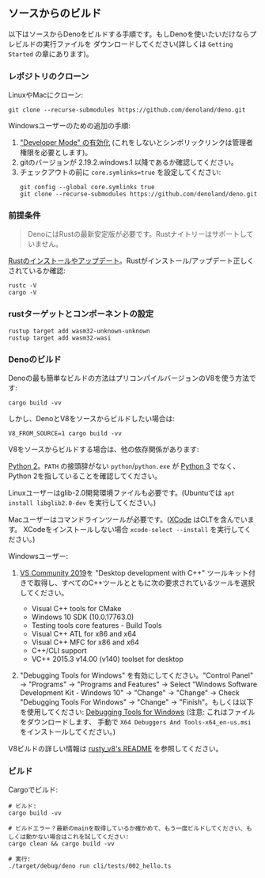 <!-- ## Building from source -->
## ソースからのビルド

<!--
Below are instructions on how to build Deno from source. If you just want to use
Deno you can download a prebuilt executable (more information in the
`Getting Started` chapter).
-->
以下はソースからDenoをビルドする手順です。もしDenoを使いたいだけならプレビルドの実行ファイルを
ダウンロードしてください(詳しくは `Getting Started` の章にあります)。

<!-- ### Cloning the Repository -->
### レポジトリのクローン

<!-- Clone on Linux or Mac: -->
LinuxやMacにクローン:

```shell
git clone --recurse-submodules https://github.com/denoland/deno.git
```

<!-- Extra steps for Windows users: -->
Windowsユーザーのための追加の手順:

<!--
1. [Enable "Developer Mode"](https://www.google.com/search?q=windows+enable+developer+mode)
   (otherwise symlinks would require administrator privileges).
2. Make sure you are using git version 2.19.2.windows.1 or newer.
3. Set `core.symlinks=true` before the checkout:
   ```shell
   git config --global core.symlinks true
   git clone --recurse-submodules https://github.com/denoland/deno.git
   ```
-->
1. ["Developer Mode" の有効化](https://www.google.com/search?q=windows+enable+developer+mode)
   (これをしないとシンボリックリンクは管理者権限を必要とします)。
2. gitのバージョンが 2.19.2.windows.1 以降であるか確認してください。
3. チェックアウトの前に `core.symlinks=true` を設定してください:
   ```shell
   git config --global core.symlinks true
   git clone --recurse-submodules https://github.com/denoland/deno.git
   ```

<!-- ### Prerequisites -->
### 前提条件

<!--
> Deno requires the progressively latest stable release of Rust. Deno does not
> support the Rust nightlies.

[Update or Install Rust](https://www.rust-lang.org/tools/install). Check that
Rust installed/updated correctly:
-->
> DenoにはRustの最新安定版が必要です。Rustナイトリーはサポートしていません。

[Rustのインストールやアップデート](https://www.rust-lang.org/tools/install)。Rustがインストール/アップデート正しくされているか確認:

```
rustc -V
cargo -V
```

<!-- ### Setup rust targets and components -->
### rustターゲットとコンポーネントの設定

```shell
rustup target add wasm32-unknown-unknown
rustup target add wasm32-wasi
```

<!-- ### Building Deno -->
### Denoのビルド

<!-- The easiest way to build Deno is by using a precompiled version of V8: -->
Denoの最も簡単なビルドの方法はプリコンパイルバージョンのV8を使う方法です:

```
cargo build -vv
```

<!-- However if you want to build Deno and V8 from source code: -->
しかし、DenoとV8をソースからビルドしたい場合は:

```
V8_FROM_SOURCE=1 cargo build -vv
```

<!-- When building V8 from source, there are more dependencies: -->
V8をソースからビルドする場合は、他の依存関係があります:

<!--
[Python 2](https://www.python.org/downloads). Ensure that a suffix-less
`python`/`python.exe` exists in your `PATH` and it refers to Python 2,
[not 3](https://github.com/denoland/deno/issues/464#issuecomment-411795578).
-->
[Python 2](https://www.python.org/downloads)。`PATH` の接頭辞がない `python`/`python.exe` が [Python 3](https://github.com/denoland/deno/issues/464#issuecomment-411795578) でなく、Python 2を指していることを確認してください。

<!--
For Linux users glib-2.0 development files must also be installed. (On Ubuntu,
run `apt install libglib2.0-dev`.)
-->
Linuxユーザーはglib-2.0開発環境ファイルも必要です。(Ubuntuでは `apt install libglib2.0-dev` を実行してください。)

<!--
Mac users must have Command Line Tools installed.
([XCode](https://developer.apple.com/xcode/) already includes CLT. Run
`xcode-select --install` to install it without XCode.)
-->
Macユーザーはコマンドラインツールが必要です。([XCode](https://developer.apple.com/xcode/) はCLTを含んでいます。
XCodeをインストールしない場合 `xcode-select --install` を実行してください。)

<!-- For Windows users: -->
Windowsユーザー:

<!--
1. Get [VS Community 2019](https://www.visualstudio.com/downloads/) with
   "Desktop development with C++" toolkit and make sure to select the following
   required tools listed below along with all C++ tools.

   - Visual C++ tools for CMake
   - Windows 10 SDK (10.0.17763.0)
   - Testing tools core features - Build Tools
   - Visual C++ ATL for x86 and x64
   - Visual C++ MFC for x86 and x64
   - C++/CLI support
   - VC++ 2015.3 v14.00 (v140) toolset for desktop

2. Enable "Debugging Tools for Windows". Go to "Control Panel" → "Programs" →
   "Programs and Features" → Select "Windows Software Development Kit - Windows
   10" → "Change" → "Change" → Check "Debugging Tools For Windows" → "Change" →
   "Finish". Or use:
   [Debugging Tools for Windows](https://docs.microsoft.com/en-us/windows-hardware/drivers/debugger/)
   (Notice: it will download the files, you should install
   `X64 Debuggers And Tools-x64_en-us.msi` file manually.)
-->
1. [VS Community 2019](https://www.visualstudio.com/downloads/)を "Desktop development with C++" ツールキット付きで取得し、すべてのC++ツールとともに次の要求されているツールを選択してください。

   - Visual C++ tools for CMake
   - Windows 10 SDK (10.0.17763.0)
   - Testing tools core features - Build Tools
   - Visual C++ ATL for x86 and x64
   - Visual C++ MFC for x86 and x64
   - C++/CLI support
   - VC++ 2015.3 v14.00 (v140) toolset for desktop

2. "Debugging Tools for Windows" を有効にしてください。"Control Panel" → "Programs" →
   "Programs and Features" → Select "Windows Software Development Kit - Windows
   10" → "Change" → "Change" → Check "Debugging Tools For Windows" → "Change" →
   "Finish"。もしくは以下を使用してください:
   [Debugging Tools for Windows](https://docs.microsoft.com/en-us/windows-hardware/drivers/debugger/)
   (注意: これはファイルをダウンロードします、
   手動で `X64 Debuggers And Tools-x64_en-us.msi` をインストールしてください。)

<!--
See [rusty_v8's README](https://github.com/denoland/rusty_v8) for more details
about the V8 build.
-->
V8ビルドの詳しい情報は [rusty_v8's README](https://github.com/denoland/rusty_v8) を参照してください。

<!-- ### Building -->
### ビルド

<!-- Build with Cargo: -->
Cargoでビルド:

<!--
```shell
# Build:
cargo build -vv

# Build errors?  Ensure you have latest main and try building again, or if that doesn't work try:
cargo clean && cargo build -vv

# Run:
./target/debug/deno run cli/tests/002_hello.ts
```
-->
```shell
# ビルド:
cargo build -vv

# ビルドエラー？最新のmainを取得しているか確かめて、もう一度ビルドしてください、もしくは動かない場合はこれを試してください:
cargo clean && cargo build -vv

# 実行:
./target/debug/deno run cli/tests/002_hello.ts
```
